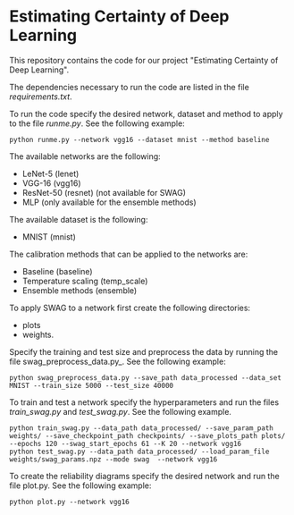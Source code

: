# Estimating Certainty of Deep Learning
This repository contains the code for our project "Estimating Certainty of Deep Learning". 

The dependencies necessary to run the code are listed in the file _requirements.txt_.

To run the code specify the desired network, dataset and method to apply to the file _runme.py_. See the following example:
```
python runme.py --network vgg16 --dataset mnist --method baseline
```

The available networks are the following:

- LeNet-5 (lenet)
- VGG-16 (vgg16)
- ResNet-50 (resnet) (not available for SWAG)
- MLP (only available for the ensemble methods)

The available dataset is the following:
- MNIST (mnist)

The calibration methods that can be applied to the networks are:
- Baseline (baseline)
- Temperature scaling (temp_scale)
- Ensemble methods (ensemble)

To apply SWAG to a network first create the following directories: 
- plots
- weights. 

Specify the training and test size and preprocess the data by running the file swag_preprocess_data.py_. See the following example:
```
python swag_preprocess_data.py --save_path data_processed --data_set MNIST --train_size 5000 --test_size 40000 
```

To train and test a network specify the hyperparameters and run the files _train_swag.py_ and _test_swag.py_. See the following example. 
```
python train_swag.py --data_path data_processed/ --save_param_path weights/ --save_checkpoint_path checkpoints/ --save_plots_path plots/ --epochs 120 --swag_start_epochs 61 --K 20 --network vgg16
python test_swag.py --data_path data_processed/ --load_param_file weights/swag_params.npz --mode swag  --network vgg16
```

To create the reliability diagrams specify the desired network and run the file plot.py. See the following example:
```
python plot.py --network vgg16
```

